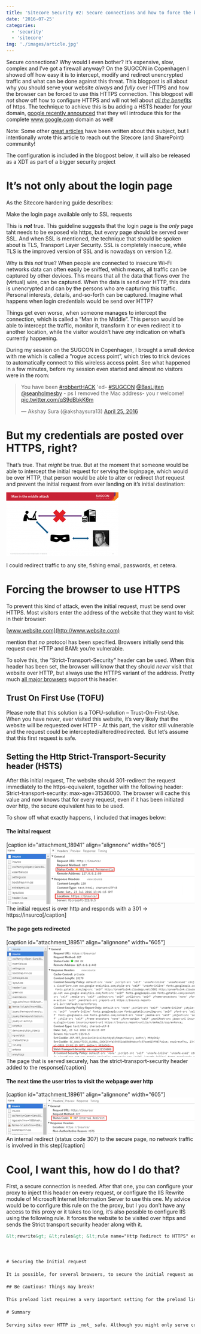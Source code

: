 ```yaml
---
title: 'Sitecore Security #2: Secure connections and how to force the browser to use the secure connection'
date: '2016-07-25'
categories:
  - 'security'
  - 'sitecore'
img: './images/article.jpg'
---
```


Secure connections? Why would I even bother? It’s expensive, slow, complex and I’ve got a firewall anyway? On the SUGCON in Copenhagen I showed off how easy it is to intercept, modify and redirect unencrypted traffic and what can be done against this threat. This blogpost is all about why you should serve your website _always_ and _fully_ over HTTPS and how the browser can be forced to use this HTTPS connection. This blogpost will _not_ show off how to configure HTTPS and will not tell about _[all the benefits](https://www.troyhunt.com/i-wanna-go-fast-https-massive-speed-advantage/)_ of https. The technique to achieve this is bu adding a HSTS header for your domain, [google recently announced](https://security.googleblog.com/2016/07/bringing-hsts-to-wwwgooglecom.html) that they will introduce this for the complete www.google.com domain as well!



Note: Some other [great articles](https://www.troyhunt.com/understanding-http-strict-transport/) have been written about this subject, but I intentionally wrote this article to reach out the Sitecore (and SharePoint) community!

The configuration is included in the blogpost below, it will also be released as a XDT as part of a bigger security project

# It’s not only about the login page

As the Sitecore hardening guide describes:

Make the login page available only to SSL requests

This is **_not_** true. This guideline suggests that the login page is the *only* page taht needs to be exposed via https, but e*very* page should be served over SSL. And when SSL is mentioned, the technique that should be spoken about is TLS, Transport Layer Security. SSL is completely insecure, while TLS is the improved version of SSL and is nowadays on version 1.2.

Why is this _not_ true? When people are connected to insecure Wi-Fi networks data can often easily be sniffed, which means, all traffic can be captured by other devices. This means that all the data that flows over the (virtual) wire, can be captured. When the data is send over HTTP, this data is unencrypted and can by the persons who are capturing this traffic. Personal interests, details, and-so-forth can be captured. Imagine what happens when login credentials would be send over HTTP?

Things get even worse, when someone manages to intercept the connection, which is called a “Man in the Middle”. This person would be able to intercept the traffic, monitor it, transform it or even redirect it to another location, while the visitor wouldn’t have _any_ indication on what’s currently happening.

During my session on the SUGCON in Copenhagen, I brought a small device with me which is called a “rogue access point”, which tries to trick devices to automatically connect to this wireless access point. See what happened in a few minutes, before my session even started and almost no visitors were in the room:

<blockquote class="twitter-tweet" data-lang="en"><p dir="ltr" lang="en">You have been <a href="https://twitter.com/hashtag/robbertHACK?src=hash">#robbertHACK</a> 'ed- <a href="https://twitter.com/hashtag/SUGCON?src=hash">#SUGCON</a> <a href="https://twitter.com/BasLijten">@BasLijten</a> <a href="https://twitter.com/seanholmesby">@seanholmesby</a> - ps I removed the Mac address- you r welcome! <a href="https://t.co/qS9dBbkK6m">pic.twitter.com/qS9dBbkK6m</a></p>— Akshay Sura (@akshaysura13) <a href="https://twitter.com/akshaysura13/status/724599867218100226">April 25, 2016</a></blockquote>
<script src="//platform.twitter.com/widgets.js" async charset="utf-8"></script>

# But my credentials are posted over HTTPS, right?

That’s true. That _might_ be true. But at the moment that someone would be able to intercept the initial request for serving the loginpage, which would be over HTTP, that person would be able to alter or redirect _that_ request and prevent the initial request from ever landing on it’s initial destination:

[![MITM](images/MITM-300x169.png)](http://blog.baslijten.com/wp-content/uploads/2016/07/MITM.png)

I could redirect traffic to any site, fishing email, passwords, et cetera.

# Forcing the browser to use HTTPS

To prevent this kind of attack, even the initial request, must be send over HTTPS. Most visitors enter the address of the website that they want to visit in their browser:

[www.website.com](http://www.website.com)

mention that _no_ protocol has been specified. Browsers initially send this request over HTTP and BAM: you’re vulnerable.

To solve this, the “Strict-Transport-Security” header can be used. When this header has been set, the browser will know that they should _never_ visit that website over HTTP, but always use the HTTPS variant of the address. Pretty much [all major browsers](http://caniuse.com/#feat=stricttransportsecurity) support this header.

## Trust On First Use (TOFU)

Please note that this solution is a TOFU-solution – Trust-On-First-Use. When you have never, ever visited this website, it’s very likely that the website will be requested over HTTP - At this part, the visitor still vulnerable and the request could be intercepted/altered/redirected.  But let’s assume that this first request is safe.

## Setting the Http Strict-Transport-Security header (HSTS)

After this initial request, The website should 301-redirect the request immediately to the https-equivalent, together with the following header: Strict-transport-security: max-age=31536000. The browser will cache this value and now knows that for every request, even if it has been initiated over http, the secure equivalent has to be used.

To show off what exactly happens, I included that images below:

#### The inital request

\[caption id="attachment_18941" align="alignnone" width="605"\]![](images/img_579488481f2f7.png) The initial request is over http and responds with a 301 -> https://insurco\[/caption\]

#### The page gets redirected

\[caption id="attachment_18951" align="alignnone" width="605"\]![](images/img_57948885e4eb6.png) The page that is served securely, has the strict-transport-security header added to the response\[/caption\]

#### The next time the user tries to visit the webpage over http

\[caption id="attachment_18961" align="alignnone" width="605"\]![](images/img_579488a1df1d3.png) An internal redirect (status code 307) to the secure page, no network traffic is involved in this step\[/caption\]

# Cool, I want this, how do I do that?

First, a secure connection is needed. After that one, you can configure your proxy to inject this header on every request, or configure the IIS Rewrite module of Microsoft Internet Information Server to use this one. My advice would be to configure this rule on the the proxy, but I you don’t have any access to this proxy or it takes too long, it’s also possible to configure IIS using the following rule. It forces the website to be visited over https and sends the Strict transport security header along with it.

````xml
&lt;rewrite&gt; &lt;rules&gt; &lt;rule name="Http Redirect to HTTPS" enabled="true" stopProcessing="true"&gt; &lt;match url="(.\*)" ignoreCase="true" /&gt; &lt;conditions logicalGrouping="MatchAny"&gt; &lt;add input="{HTTPS}" pattern="off" ignoreCase="true" /&gt; &lt;/conditions&gt; &lt;action type="Redirect" url="https://{HTTP\_HOST}/{R:1}" appendQueryString="true" redirectType="Permanent" /&gt; &lt;/rule&gt; &lt;/rules&gt; &lt;outboundRules&gt; &lt;rule name="Add Strict-Transport-Security when HTTPS" enabled="true"&gt; &lt;match serverVariable="RESPONSE\_Strict\_Transport\_Security" pattern=".\*" /&gt; &lt;conditions&gt; &lt;add input="{HTTPS}" pattern="on" ignoreCase="true" /&gt; &lt;/conditions&gt; &lt;action type="Rewrite" value="max-age=31536000" /&gt; &lt;/rule&gt; &lt;/outboundRules&gt; &lt;/rewrite&gt; ```

 

# Securing the Initial request

It is possible, for several browsers, to secure the initial request as well. Most major browsers work with a HSTS preload list. A domain can be submitted to this list on https://hstspreload.appspot.com/ which will put into the preload list of all browsers.

## Be cautious! Things may break!

This preload list requires a very important setting for the preload list: _includeSubdomains._ This setting forces that _every_ subdomain should be served over https as well. If any subdomains exist that are only accessible over HTTP, they will break.

# Summary

Serving sites over HTTP is _not_ safe. Although you might only serve content, attackers may use unsafe connections to inject malicious forms, redirect requests, phish usernames and passwords. To force browsers (and thus, their users) to connect over HTTPS, the Strict-Transport-Security header should be used.
````
